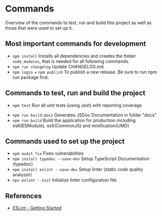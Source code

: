 # Commands

Overview of the commands to test, run and build this project as well as those that were used to set up it.

## Most important commands for development

- `npm install` Installs all dependencies and creates the folder `node_modules`, that is needed for all following commands.
- `npm run changelog` Update CHANGELOG.md
- `npm login` + `npm publish` To publish a new release. Be sure to run npm run package first.

## Commands to test, run and build the project

- `npm test` Run all unit tests (using Jest) with reporting coverage

[//]: # (- `npm run coverage-badge` Updates code coverage badge inside `README.md`)
- `npm run build:docs` Generates JSDoc Documentation in folder "docs"
- `npm run build` Build the application for production including es6(ESModule), es5(CommonJS) and minification(UMD)

## Commands used to set up the project

- `npm audit fix` Fixes vulnerabilities
- `npm install typedoc --save-dev` Setup TypeScript Documentation (typedoc)
- `npm install eslint --save-dev` Setup linter (static code quality analyzer)
- `npx eslint --init` Initialize linter configuration file

## References

- [ESLint - Getting Started](https://eslint.org/docs/user-guide/getting-started)
